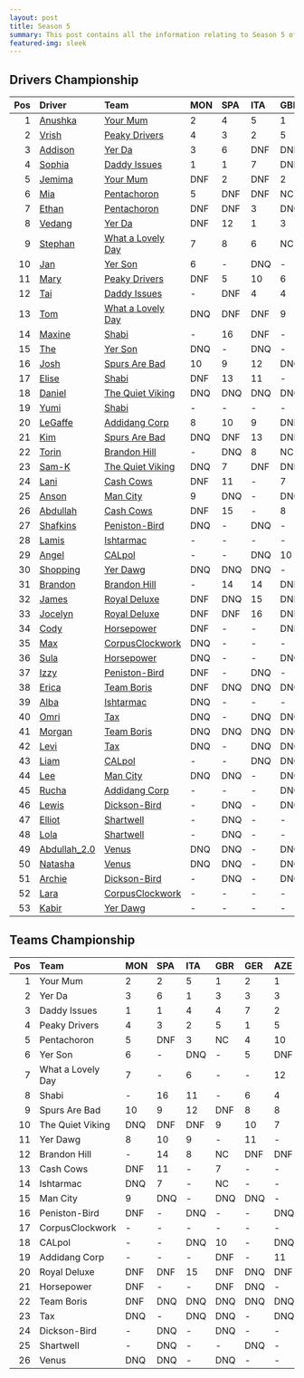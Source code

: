 ```yaml
---
layout: post 
title: Season 5 
summary: This post contains all the information relating to Season 5 of Formula j! 
featured-img: sleek 
--- 
```

## Drivers Championship

|   Pos | Driver                                                              | Team                                                                     | MON   | SPA   | ITA   | GBR   | GER   | AZE   | JPN   | MIA   | PAR   | USA   | TAL   | BRA   |   Points |
|------:|:--------------------------------------------------------------------|:-------------------------------------------------------------------------|:------|:------|:------|:------|:------|:------|:------|:------|:------|:------|:------|:------|---------:|
|     1 | [Anushka](https://formulaj.github.io/Anushka_driver_page)           | [Your Mum](https://formulaj.github.io/YourMum_team_page)                 | 2     | 4     | 5     | 1     | 2     | 1     | 2     | 2     | DNF   | DNF   | 10    | DNF   |      134 |
|     2 | [Vrish](https://formulaj.github.io/Vrish_driver_page)               | [Peaky Drivers](https://formulaj.github.io/PeakyDrivers_team_page)       | 4     | 3     | 2     | 5     | 1     | DNF   | DNF   | 5     | DNF   | 1     | 8     | DNF   |      106 |
|     3 | [Addison](https://formulaj.github.io/Addison_driver_page)           | [Yer Da](https://formulaj.github.io/YerDa_team_page)                     | 3     | 6     | DNF   | DNF   | 3     | 3     | 3     | 4     | DNF   | DNF   | 7     | 4     |      100 |
|     4 | [Sophia](https://formulaj.github.io/Sophia_driver_page)             | [Daddy Issues](https://formulaj.github.io/DaddyIssues_team_page)         | 1     | 1     | 7     | DNF   | DNF   | 2     | DNF   | 1     | DNF   | DNF   | 11    | 17    |       99 |
|     5 | [Jemima](https://formulaj.github.io/Jemima_driver_page)             | [Your Mum](https://formulaj.github.io/YourMum_team_page)                 | DNF   | 2     | DNF   | 2     | DNF   | DNF   | 1     | 3     | 5     | DNF   | DNF   | 7     |       78 |
|     6 | [Mia](https://formulaj.github.io/Mia_driver_page)                   | [Pentachoron](https://formulaj.github.io/Pentachoron_team_page)          | 5     | DNF   | DNF   | NC    | 4     | 10    | 4     | 9     | 3     | 3     | DNF   | 8     |       69 |
|     7 | [Ethan](https://formulaj.github.io/Ethan_driver_page)               | [Pentachoron](https://formulaj.github.io/Pentachoron_team_page)          | DNF   | DNF   | 3     | DNQ   | DNF   | DNQ   | 7     | DNQ   | 2     | 4     | 4     | 5     |       67 |
|     8 | [Vedang](https://formulaj.github.io/Vedang_driver_page)             | [Yer Da](https://formulaj.github.io/YerDa_team_page)                     | DNF   | 12    | 1     | 3     | DNF   | DNF   | DNF   | DNF   | 1     | DNF   | 5     | DNF   |       60 |
|     9 | [Stephan](https://formulaj.github.io/Stephan_driver_page)           | [What a Lovely Day](https://formulaj.github.io/WhataLovelyDay_team_page) | 7     | 8     | 6     | NC    | 10    | DNF   | 16    | -     | DNF   | DNQ   | 12    | 1     |       58 |
|    10 | [Jan](https://formulaj.github.io/Jan_driver_page)                   | [Yer Son](https://formulaj.github.io/YerSon_team_page)                   | 6     | -     | DNQ   | -     | 12    | DNF   | 8     | 7     | DNF   | DNQ   | 3     | 3     |       55 |
|    11 | [Mary](https://formulaj.github.io/Mary_driver_page)                 | [Peaky Drivers](https://formulaj.github.io/PeakyDrivers_team_page)       | DNF   | 5     | 10    | 6     | 9     | 5     | 6     | 6     | 6     | 5     | 9     | 13    |       53 |
|    12 | [Tai](https://formulaj.github.io/Tai_driver_page)                   | [Daddy Issues](https://formulaj.github.io/DaddyIssues_team_page)         | -     | DNF   | 4     | 4     | 7     | 6     | 5     | 8     | 10    | DNF   | DNF   | 12    |       42 |
|    13 | [Tom](https://formulaj.github.io/Tom_driver_page)                   | [What a Lovely Day](https://formulaj.github.io/WhataLovelyDay_team_page) | DNQ   | DNF   | DNF   | 9     | DNF   | 7     | DNF   | -     | DNF   | DNQ   | 13    | 2     |       36 |
|    14 | [Maxine](https://formulaj.github.io/Maxine_driver_page)             | [Shabi](https://formulaj.github.io/Shabi_team_page)                      | -     | 16    | DNF   | -     | 13    | DNF   | -     | 12    | DNF   | 6     | 2     | 6     |       33 |
|    15 | [The](https://formulaj.github.io/The_driver_page)                   | [Yer Son](https://formulaj.github.io/YerSon_team_page)                   | DNQ   | -     | DNQ   | -     | 5     | DNQ   | 14    | 13    | DNQ   | -     | 1     | 10    |       30 |
|    16 | [Josh](https://formulaj.github.io/Josh_driver_page)                 | [Spurs Are Bad](https://formulaj.github.io/SpursAreBad_team_page)        | 10    | 9     | 12    | DNQ   | DNF   | 8     | 10    | DNQ   | -     | 2     | -     | 11    |       23 |
|    17 | [Elise](https://formulaj.github.io/Elise_driver_page)               | [Shabi](https://formulaj.github.io/Shabi_team_page)                      | DNF   | 13    | 11    | -     | 6     | 4     | -     | 17    | 7     | DNF   | -     | -     |       20 |
|    18 | [Daniel](https://formulaj.github.io/Daniel_driver_page)             | [The Quiet Viking](https://formulaj.github.io/TheQuietViking_team_page)  | DNQ   | DNQ   | DNQ   | DNQ   | -     | 12    | -     | 16    | 4     | -     | 18    | DNF   |       10 |
|    19 | [Yumi](https://formulaj.github.io/Yumi_driver_page)                 | [Shabi](https://formulaj.github.io/Shabi_team_page)                      | -     | -     | -     | -     | -     | -     | -     | -     | -     | -     | 6     | 9     |       10 |
|    20 | [LeGaffe](https://formulaj.github.io/LeGaffe_driver_page)           | [Addidang Corp](https://formulaj.github.io/AddidangCorp_team_page)       | 8     | 10    | 9     | DNF   | 14    | 11    | 13    | 14    | -     | DNF   | -     | 15    |        9 |
|    21 | [Kim](https://formulaj.github.io/Kim_driver_page)                   | [Spurs Are Bad](https://formulaj.github.io/SpursAreBad_team_page)        | DNQ   | DNF   | 13    | DNF   | 8     | 9     | 9     | 11    | -     | DNF   | -     | DNF   |        7 |
|    22 | [Torin](https://formulaj.github.io/Torin_driver_page)               | [Brandon Hill](https://formulaj.github.io/BrandonHill_team_page)         | -     | DNQ   | 8     | NC    | DNF   | DNF   | DNF   | DNF   | 8     | DNF   | 14    | 14    |        6 |
|    23 | [Sam-K](https://formulaj.github.io/Sam-K_driver_page)               | [The Quiet Viking](https://formulaj.github.io/TheQuietViking_team_page)  | DNQ   | 7     | DNF   | DNF   | -     | DNF   | 11    | DNQ   | DNF   | DNQ   | 16    | 16    |        4 |
|    24 | [Lani](https://formulaj.github.io/Lani_driver_page)                 | [Cash Cows](https://formulaj.github.io/CashCows_team_page)               | DNF   | 11    | -     | 7     | -     | -     | -     | DNQ   | -     | DNF   | -     | -     |        4 |
|    25 | [Anson](https://formulaj.github.io/Anson_driver_page)               | [Man City](https://formulaj.github.io/ManCity_team_page)                 | 9     | DNQ   | -     | DNQ   | DNQ   | -     | -     | -     | DNQ   | DNQ   | -     | -     |        4 |
|    26 | [Abdullah](https://formulaj.github.io/Abdullah_driver_page)         | [Cash Cows](https://formulaj.github.io/CashCows_team_page)               | DNF   | 15    | -     | 8     | -     | -     | -     | DNQ   | -     | DNF   | -     | -     |        3 |
|    27 | [Shafkins](https://formulaj.github.io/Shafkins_driver_page)         | [Peniston-Bird](https://formulaj.github.io/Peniston-Bird_team_page)      | DNQ   | -     | DNQ   | -     | -     | DNQ   | DNQ   | 15    | 9     | -     | DNQ   | -     |        2 |
|    28 | [Lamis](https://formulaj.github.io/Lamis_driver_page)               | [Ishtarmac](https://formulaj.github.io/Ishtarmac_team_page)              | -     | -     | -     | -     | -     | -     | 17    | 10    | -     | DNF   | -     | -     |        1 |
|    29 | [Angel](https://formulaj.github.io/Angel_driver_page)               | [CALpol](https://formulaj.github.io/CALpol_team_page)                    | -     | -     | DNQ   | 10    | -     | DNQ   | DNQ   | -     | DNQ   | -     | DNQ   | -     |        1 |
|    30 | [Shopping](https://formulaj.github.io/Shopping_driver_page)         | [Yer Dawg](https://formulaj.github.io/YerDawg_team_page)                 | DNQ   | DNQ   | DNQ   | -     | 11    | -     | -     | -     | -     | -     | DNQ   | -     |        0 |
|    31 | [Brandon](https://formulaj.github.io/Brandon_driver_page)           | [Brandon Hill](https://formulaj.github.io/BrandonHill_team_page)         | -     | 14    | 14    | DNF   | DNF   | DNF   | 12    | DNF   | DNF   | DNF   | 15    | -     |        0 |
|    32 | [James](https://formulaj.github.io/James_driver_page)               | [Royal Deluxe](https://formulaj.github.io/RoyalDeluxe_team_page)         | DNF   | DNQ   | 15    | DNF   | DNQ   | DNQ   | 15    | DNQ   | DNF   | DNQ   | DNQ   | -     |        0 |
|    33 | [Jocelyn](https://formulaj.github.io/Jocelyn_driver_page)           | [Royal Deluxe](https://formulaj.github.io/RoyalDeluxe_team_page)         | DNF   | DNF   | 16    | DNF   | DNQ   | DNF   | DNQ   | DNF   | DNQ   | DNQ   | DNQ   | -     |        0 |
|    34 | [Cody](https://formulaj.github.io/Cody_driver_page)                 | [Horsepower](https://formulaj.github.io/Horsepower_team_page)            | DNF   | -     | -     | DNF   | DNQ   | -     | -     | -     | DNQ   | -     | 17    | -     |        0 |
|    35 | [Max](https://formulaj.github.io/Max_driver_page)                   | [CorpusClockwork](https://formulaj.github.io/CorpusClockwork_team_page)  | DNQ   | -     | -     | -     | -     | -     | -     | 18    | -     | DNQ   | -     | -     |        0 |
|    36 | [Sula](https://formulaj.github.io/Sula_driver_page)                 | [Horsepower](https://formulaj.github.io/Horsepower_team_page)            | DNQ   | -     | -     | DNQ   | DNQ   | -     | -     | -     | DNQ   | -     | 19    | -     |        0 |
|    37 | [Izzy](https://formulaj.github.io/Izzy_driver_page)                 | [Peniston-Bird](https://formulaj.github.io/Peniston-Bird_team_page)      | DNF   | -     | DNQ   | -     | -     | DNQ   | DNQ   | DNQ   | DNF   | -     | DNQ   | -     |        0 |
|    38 | [Erica](https://formulaj.github.io/Erica_driver_page)               | [Team Boris](https://formulaj.github.io/TeamBoris_team_page)             | DNF   | DNQ   | DNQ   | DNQ   | DNQ   | DNQ   | DNQ   | DNQ   | -     | -     | -     | -     |        0 |
|    39 | [Alba](https://formulaj.github.io/Alba_driver_page)                 | [Ishtarmac](https://formulaj.github.io/Ishtarmac_team_page)              | DNQ   | -     | -     | -     | -     | -     | -     | DNQ   | -     | DNF   | -     | -     |        0 |
|    40 | [Omri](https://formulaj.github.io/Omri_driver_page)                 | [Tax](https://formulaj.github.io/Tax_team_page)                          | DNQ   | -     | DNQ   | DNQ   | -     | DNQ   | DNQ   | DNQ   | DNQ   | DNQ   | DNQ   | -     |        0 |
|    41 | [Morgan](https://formulaj.github.io/Morgan_driver_page)             | [Team Boris](https://formulaj.github.io/TeamBoris_team_page)             | DNQ   | DNQ   | DNQ   | DNQ   | DNQ   | DNQ   | DNQ   | DNQ   | -     | DNQ   | -     | -     |        0 |
|    42 | [Levi](https://formulaj.github.io/Levi_driver_page)                 | [Tax](https://formulaj.github.io/Tax_team_page)                          | DNQ   | -     | DNQ   | DNQ   | -     | DNQ   | DNQ   | DNQ   | DNQ   | -     | DNQ   | -     |        0 |
|    43 | [Liam](https://formulaj.github.io/Liam_driver_page)                 | [CALpol](https://formulaj.github.io/CALpol_team_page)                    | -     | -     | DNQ   | DNQ   | -     | DNQ   | DNQ   | -     | DNQ   | -     | DNQ   | -     |        0 |
|    44 | [Lee](https://formulaj.github.io/Lee_driver_page)                   | [Man City](https://formulaj.github.io/ManCity_team_page)                 | DNQ   | DNQ   | -     | DNQ   | DNQ   | -     | -     | -     | DNQ   | DNQ   | -     | -     |        0 |
|    45 | [Rucha](https://formulaj.github.io/Rucha_driver_page)               | [Addidang Corp](https://formulaj.github.io/AddidangCorp_team_page)       | -     | -     | -     | DNQ   | -     | DNQ   | DNQ   | DNQ   | -     | DNQ   | -     | -     |        0 |
|    46 | [Lewis](https://formulaj.github.io/Lewis_driver_page)               | [Dickson-Bird](https://formulaj.github.io/Dickson-Bird_team_page)        | -     | DNQ   | -     | DNQ   | -     | -     | DNQ   | -     | DNQ   | DNQ   | -     | -     |        0 |
|    47 | [Elliot](https://formulaj.github.io/Elliot_driver_page)             | [Shartwell](https://formulaj.github.io/Shartwell_team_page)              | -     | DNQ   | -     | -     | DNQ   | -     | DNQ   | -     | DNQ   | DNQ   | -     | -     |        0 |
|    48 | [Lola](https://formulaj.github.io/Lola_driver_page)                 | [Shartwell](https://formulaj.github.io/Shartwell_team_page)              | -     | DNQ   | -     | -     | DNQ   | -     | DNQ   | -     | DNQ   | DNQ   | -     | -     |        0 |
|    49 | [Abdullah_2.0](https://formulaj.github.io/Abdullah_2.0_driver_page) | [Venus](https://formulaj.github.io/Venus_team_page)                      | DNQ   | DNQ   | -     | DNQ   | -     | -     | DNQ   | -     | DNQ   | -     | -     | -     |        0 |
|    50 | [Natasha](https://formulaj.github.io/Natasha_driver_page)           | [Venus](https://formulaj.github.io/Venus_team_page)                      | DNQ   | DNQ   | -     | DNQ   | -     | -     | DNQ   | -     | DNQ   | -     | -     | -     |        0 |
|    51 | [Archie](https://formulaj.github.io/Archie_driver_page)             | [Dickson-Bird](https://formulaj.github.io/Dickson-Bird_team_page)        | -     | DNQ   | -     | DNQ   | -     | -     | DNQ   | -     | DNQ   | -     | -     | -     |        0 |
|    52 | [Lara](https://formulaj.github.io/Lara_driver_page)                 | [CorpusClockwork](https://formulaj.github.io/CorpusClockwork_team_page)  | -     | -     | -     | -     | -     | -     | -     | DNQ   | -     | DNQ   | -     | -     |        0 |
|    53 | [Kabir](https://formulaj.github.io/Kabir_driver_page)               | [Yer Dawg](https://formulaj.github.io/YerDawg_team_page)                 | -     | -     | -     | -     | -     | -     | -     | -     | -     | -     | DNQ   | -     |        0 |


## Teams Championship

|   Pos | Team              | MON   | SPA   | ITA   | GBR   | GER   | AZE   | JPN   | MIA   | PAR   | USA   | TAL   | BRA   |   Points |
|------:|:------------------|:------|:------|:------|:------|:------|:------|:------|:------|:------|:------|:------|:------|---------:|
|     1 | Your Mum          | 2     | 2     | 5     | 1     | 2     | 1     | 1     | 2     | 5     | DNF   | 10    | 7     |      160 |
|     2 | Yer Da            | 3     | 6     | 1     | 3     | 3     | 3     | 3     | 4     | 1     | DNF   | 5     | 4     |      156 |
|     3 | Daddy Issues      | 1     | 1     | 4     | 4     | 7     | 2     | 5     | 1     | 10    | DNF   | 11    | 12    |      128 |
|     4 | Peaky Drivers     | 4     | 3     | 2     | 5     | 1     | 5     | 6     | 5     | 6     | 1     | 8     | 13    |      126 |
|     5 | Pentachoron       | 5     | DNF   | 3     | NC    | 4     | 10    | 4     | 9     | 2     | 3     | 4     | 5     |      104 |
|     6 | Yer Son           | 6     | -     | DNQ   | -     | 5     | DNF   | 8     | 7     | DNF   | -     | 1     | 3     |       71 |
|     7 | What a Lovely Day | 7     | -     | 6     | -     | -     | 12    | -     | -     | DNF   | -     | 12    | 1     |       54 |
|     8 | Shabi             | -     | 16    | 11    | -     | 6     | 4     | -     | 12    | 7     | 6     | 2     | 6     |       53 |
|     9 | Spurs Are Bad     | 10    | 9     | 12    | DNF   | 8     | 8     | 9     | 11    | -     | 2     | -     | 11    |       27 |
|    10 | The Quiet Viking  | DNQ   | DNF   | DNF   | 9     | 10    | 7     | 11    | 16    | 4     | -     | 18    | 16    |       17 |
|    11 | Yer Dawg          | 8     | 10    | 9     | -     | 11    | -     | -     | -     | -     | -     | DNQ   | -     |        9 |
|    12 | Brandon Hill      | -     | 14    | 8     | NC    | DNF   | DNF   | 12    | DNF   | 8     | DNF   | 14    | 14    |        6 |
|    13 | Cash Cows         | DNF   | 11    | -     | 7     | -     | -     | -     | DNQ   | -     | DNF   | -     | -     |        4 |
|    14 | Ishtarmac         | DNQ   | 7     | -     | NC    | -     | -     | -     | DNQ   | -     | DNF   | -     | -     |        4 |
|    15 | Man City          | 9     | DNQ   | -     | DNQ   | DNQ   | -     | -     | -     | DNQ   | DNQ   | -     | -     |        4 |
|    16 | Peniston-Bird     | DNF   | -     | DNQ   | -     | -     | DNQ   | DNQ   | 15    | 9     | -     | DNQ   | -     |        2 |
|    17 | CorpusClockwork   | -     | -     | -     | -     | -     | -     | 16    | 10    | -     | DNQ   | -     | -     |        1 |
|    18 | CALpol            | -     | -     | DNQ   | 10    | -     | DNQ   | DNQ   | -     | DNQ   | -     | DNQ   | -     |        1 |
|    19 | Addidang Corp     | -     | -     | -     | DNF   | -     | 11    | 13    | 14    | -     | DNF   | -     | 15    |        0 |
|    20 | Royal Deluxe      | DNF   | DNF   | 15    | DNF   | DNQ   | DNF   | 15    | DNF   | DNF   | DNQ   | DNQ   | -     |        0 |
|    21 | Horsepower        | DNF   | -     | -     | DNF   | DNQ   | -     | -     | -     | DNQ   | -     | 17    | -     |        0 |
|    22 | Team Boris        | DNF   | DNQ   | DNQ   | DNQ   | DNQ   | DNQ   | DNQ   | DNQ   | -     | DNQ   | -     | -     |        0 |
|    23 | Tax               | DNQ   | -     | DNQ   | DNQ   | -     | DNQ   | DNQ   | DNQ   | DNQ   | DNQ   | DNQ   | -     |        0 |
|    24 | Dickson-Bird      | -     | DNQ   | -     | DNQ   | -     | -     | DNQ   | -     | DNQ   | DNQ   | -     | -     |        0 |
|    25 | Shartwell         | -     | DNQ   | -     | -     | DNQ   | -     | DNQ   | -     | DNQ   | DNQ   | -     | -     |        0 |
|    26 | Venus             | DNQ   | DNQ   | -     | DNQ   | -     | -     | DNQ   | -     | DNQ   | -     | -     | -     |        0 |